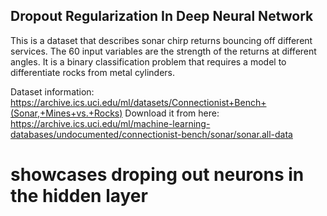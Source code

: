## Dropout Regularization In Deep Neural Network
This is a dataset that describes sonar chirp returns bouncing off different services. The 60 input variables are the strength of the returns at different angles. It is a binary classification problem that requires a model to differentiate rocks from metal cylinders.

Dataset information: https://archive.ics.uci.edu/ml/datasets/Connectionist+Bench+(Sonar,+Mines+vs.+Rocks) Download it from here: https://archive.ics.uci.edu/ml/machine-learning-databases/undocumented/connectionist-bench/sonar/sonar.all-data

# showcases droping out neurons in the hidden layer
